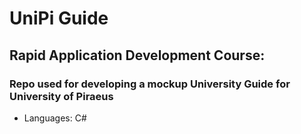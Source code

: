 # UniPi Guide

## Rapid Application Development Course:
### Repo used for developing a mockup University Guide for University of Piraeus

- Languages: C#
